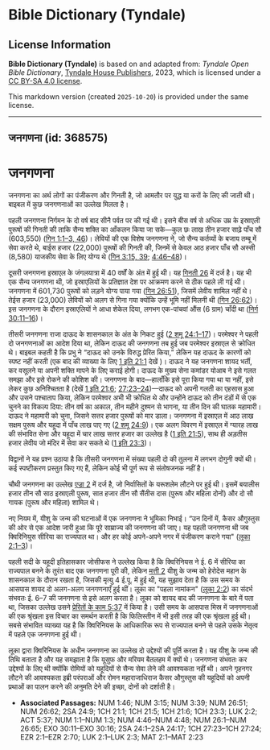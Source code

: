 # Bible Dictionary (Tyndale)

## License Information

**Bible Dictionary (Tyndale)** is based on and adapted from: _Tyndale Open Bible Dictionary_, [Tyndale House Publishers](https://tyndaleopenresources.com/), 2023, which is licensed under a [CC BY-SA 4.0 license](https://creativecommons.org/licenses/by-sa/4.0/legalcode.en).

This markdown version (created `2025-10-20`) is provided under the same license.



--------------------------------

## जनगणना (id: 368575)

जनगणना
======

जनगणना का अर्थ लोगों का पंजीकरण और गिनती है, जो आमतौर पर युद्ध या करों के लिए की जाती थी। बाइबल में कुछ जनगणनाओं का उल्लेख मिलता है।

पहली जनगणना निर्गमन के दो वर्ष बाद सीनै पर्वत पर की गई थी। इसने बीस वर्ष से अधिक उम्र के इस्राएली पुरूषों की गिनती की ताकि सैन्य शक्ति का आँकलन किया जा सके—कुल छः लाख तीन हजार साढ़े पाँच सौ (603,550) ([गिन 1:1–3, 46](https://ref.ly/Num1:1-Num1:3))। लेवियों की एक विशेष जनगणना ने, जो सैन्य कर्तव्यों के बजाय तम्बू में सेवा करते थे, बाईस हजार (22,000\) पुरूषों की गिनती की, जिनमें से केवल आठ हजार पाँच सौ अस्सी (8,580\) याजकीय सेवा के लिए योग्य थे ([गिन 3:15, 39](https://ref.ly/Num3:15,Num3:39); [4:46–48](https://ref.ly/Num4:46-Num4:48))।

दूसरी जनगणना इस्राएल के जंगलयात्रा में 40 वर्षों के अंत में हुई थी। यह [गिनती 26](https://ref.ly/Num26:1-Num26:65) में दर्ज है। यह भी एक सैन्य जनगणना थी, जो इस्राएलियों के प्रतिज्ञात देश पर आक्रमण करने से ठीक पहले ली गई थी। जनगणना में 601,730 पुरूषों को लड़ने योग्य पाया गया ([गिन 26:51](https://ref.ly/Num26:51)), जिसमें लेवीय शामिल नहीं थे। तेईस हजार (23,000\) लेवियों को अलग से गिना गया क्योंकि उन्हें भूमि नहीं मिलनी थी ([गिन 26:62](https://ref.ly/Num26:62))। इस जनगणना के दौरान इस्राएलियों ने आधा शेकेल दिया, लगभग एक\-पांचवां औंस (6 ग्राम) चाँदी था ([निर्ग 30:11–16](https://ref.ly/Exod30:11-Exod30:16))।

तीसरी जनगणना राजा दाऊद के शासनकाल के अंत के निकट हुई ([2 शमू 24:1–17](https://ref.ly/2Sam24:1-2Sam24:17))। परमेश्वर ने पहली दो जनगणनाओं का आदेश दिया था, लेकिन दाऊद की जनगणना तब हुई जब परमेश्वर इस्राएल से क्रोधित थे। बाइबल कहती है कि प्रभु ने “दाऊद को उनके विरुद्ध प्रेरित किया,” लेकिन यह दाऊद के कारणों को स्पष्ट नहीं करती (एक बाद की व्याख्या के लिए [1 इति 21:1](https://ref.ly/1Chr21:1) देखें )। दाऊद ने यह जनगणना शायद भर्ती, कर वसूलने या अपनी शक्ति मापने के लिए कराई होगी। दाऊद के मुख्य सेना कमांडर योआब ने इसे गलत समझा और इसे रोकने की कोशिश की। जनगणना के बाद—हालाँकि इसे पूरा किया गया था या नहीं, इसे लेकर कुछ अनिश्चितता है (देखें [1 इति 21:6](https://ref.ly/1Chr21:6); [27:23–24](https://ref.ly/1Chr27:23-1Chr27:24))—दाऊद को अपनी गलती का एहसास हुआ और उसने पश्चाताप किया, लेकिन परमेश्वर अभी भी क्रोधित थे और उन्होंने दाऊद को तीन दंडों में से एक चुनने का विकल्प दिया: तीन वर्ष का अकाल, तीन महीने दुश्मन से भागना, या तीन दिन की घातक महामारी। दाऊद ने महामारी को चुना, जिसने सत्तर हजार पुरूषों को मार डाला। जनगणना में इस्राएल में आठ लाख सक्षम पुरूष और यहूदा में पाँच लाख पाए गए ([2 शमू 24:9](https://ref.ly/2Sam24:9))। एक अलग विवरण में इस्राएल में ग्यारह लाख की संभावित सेना और यहूदा में चार लाख सत्तर हजार का उल्लेख है ([1 इति 21:5](https://ref.ly/1Chr21:5)), साथ ही अड़तीस हजार लेवीय जो मंदिर में सेवा कर सकते थे ([1 इति 23:3](https://ref.ly/1Chr23:3))।

विद्वानों ने यह प्रश्न उठाया है कि तीसरी जनगणना में संख्या पहली दो की तुलना में लगभग दोगुनी क्यों थी। कई स्पष्टीकरण प्रस्तुत किए गए हैं, लेकिन कोई भी पूर्ण रूप से संतोषजनक नहीं है।

चौथी जनगणना का उल्लेख [एज्रा 2](https://ref.ly/Ezra2:1-Ezra2:70) में दर्ज है, जो निर्वासितों के यरूशलेम लौटने पर हुई थी। इसमें बयालीस हजार तीन सौ साठ इस्राएली पुरूष, सात हजार तीन सौ सैंतीस दास (पुरूष और महिला दोनों) और दो सौ गायक (पुरूष और महिला) शामिल थे।

नए नियम में, यीशु के जन्म की घटनाओं में एक जनगणना ने भूमिका निभाई। “उन दिनों में, कैसर औगुस्तुस की ओर से एक आदेश जारी हुआ कि पूरे साम्राज्य की जनगणना की जाए। यह पहली जनगणना थी जब क्विरिनियुस सीरिया का राज्यपाल था। और हर कोई अपने\-अपने नगर में पंजीकरण कराने गया" ([लूका 2:1–3](https://ref.ly/Luke2:1-Luke2:3))।

पहली सदी के यहूदी इतिहासकार जोसीफस ने उल्लेख किया है कि क्विरिनियस ने ई. 6 में सीरिया का राज्यपाल बनने के तुरंत बाद एक जनगणना पूरी की, लेकिन [मत्ती 2](https://ref.ly/Matt2:1-Matt2:23) यीशु के जन्म को हेरोदेस महान के शासनकाल के दौरान रखता है, जिसकी मृत्यु 4 ई.पू. में हुई थी, यह सुझाव देता है कि उस समय के आसपास शायद दो अलग\-अलग जनगणनाएँ हुई थीं। लूका का "पहला नामांकन" ([लूका 2:2](https://ref.ly/Luke2:2)) का संदर्भ संभवतः ई. 6–7 की जनगणना से इसे अलग करता है। लूका को शायद बाद की जनगणना के बारे में पता था, जिसका उल्लेख उसने [प्रेरितों के काम 5:37](https://ref.ly/Acts5:37) में किया है। उसी समय के आसपास मिस्र में जनगणनाओं की एक श्रृंखला इस विचार का समर्थन करती है कि फिलिस्तीन में भी इसी तरह की एक श्रृंखला हुई थी। सबसे संभावित व्याख्या यह है कि क्विरिनियस के आधिकारिक रूप से राज्यपाल बनने से पहले उसके नेतृत्व में पहले एक जनगणना हुई थी।

लूका द्वारा क्विरिनियस के अधीन जनगणना का उल्लेख दो उद्देश्यों की पूर्ति करता है। यह यीशु के जन्म की तिथि बताता है और यह समझाता है कि यूसुफ और मरियम बैतलहम में क्यों थे। जनगणना संभवतः कर उद्देश्यों के लिए थी क्योंकि रोमियों को यहूदियों से सैन्य सेवा लेने की आवश्यकता नहीं थी। अपने गृहनगर लौटने की आवश्यकता इब्री परंपराओं और रोमन महाराजाधिराज कैसर औगुस्तुस की यहूदियों को अपनी प्रथाओं का पालन करने की अनुमति देने की इच्छा, दोनों को दर्शाती है।

* **Associated Passages:** NUM 1:46; NUM 3:15; NUM 3:39; NUM 26:51; NUM 26:62; 2SA 24:9; 1CH 21:1; 1CH 21:5; 1CH 21:6; 1CH 23:3; LUK 2:2; ACT 5:37; NUM 1:1–NUM 1:3; NUM 4:46–NUM 4:48; NUM 26:1–NUM 26:65; EXO 30:11–EXO 30:16; 2SA 24:1–2SA 24:17; 1CH 27:23–1CH 27:24; EZR 2:1–EZR 2:70; LUK 2:1–LUK 2:3; MAT 2:1–MAT 2:23

